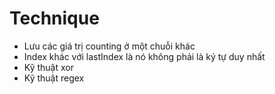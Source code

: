 # Technique

- Lưu các giá trị counting ở một chuỗi khác
- Index khác với lastIndex là nó không phải là ký tự duy nhất
- Kỹ thuật xor
- Kỹ thuật regex

